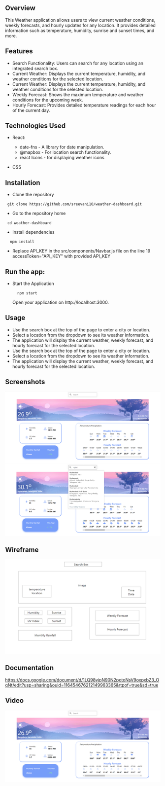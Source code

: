 ## Overview

This Weather application allows users to view current weather conditions, weekly forecasts, and hourly updates for any location. It provides detailed information such as temperature, humidity, sunrise and sunset times, and more.

## Features

- Search Functionality: Users can search for any location using an integrated search box.
- Current Weather: Displays the current temperature, humidity, and weather conditions for the selected location.
- Current Weather: Displays the current temperature, humidity, and weather conditions for the selected location.
- Weekly Forecast: Shows the maximum temperature and weather conditions for the upcoming week.
- Hourly Forecast: Provides detailed temperature readings for each hour of the current day.

## Technologies Used

- React:

  - date-fns - A library for date manipulation.
  - @mapbox - For location search functionality.
  - react Icons - for displaying weather icons

- CSS

## Installation

- Clone the repository
<pre><code> git clone https://github.com/sreevani10/weather-dashboard.git</code></pre>
- Go to the repository home<br/>
<pre><code> cd weather-dashboard</code></pre>
- Install dependencies<br/>
<pre> <code> npm install </code></pre>
- Replace API_KEY in the src/components/Navbar.js file on the line 19 accessToken="API_KEY" with provided API_KEY<br/>

## Run the app:

- Start the Application
  <pre> <code> npm start </code></pre>
  Open your application on http://localhost:3000.

## Usage

- Use the search box at the top of the page to enter a city or location.
- Select a location from the dropdown to see its weather information.
- The application will display the current weather, weekly forecast, and hourly forecast for the selected location.
- Use the search box at the top of the page to enter a city or location.
- Select a location from the dropdown to see its weather information.
- The application will display the current weather, weekly forecast, and hourly forecast for the selected location.

## Screenshots

![alt text](https://github.com/sreevani10/weather-dashboard/blob/main/public/screenshots/WeatherDashboard_HomeScreen.png)
<br/>
![alt text](https://github.com/sreevani10/weather-dashboard/blob/main/public/screenshots/WeatherDashboard_SearchLocationScreen.png)

## Wireframe

![alt text](https://github.com/sreevani10/weather-dashboard/blob/main/public/screenshots/WeatherDashboard_Wireframe.png)

## Documentation

https://docs.google.com/document/d/1LQ98vjpN90N2potoNsV9oxpxbZ3_OqNt/edit?usp=sharing&ouid=116454676212149963365&rtpof=true&sd=true

## Video

[![Watch the video](https://github.com/sreevani10/weather-dashboard/blob/main/public/screenshots/WeatherDashboard_HomeScreen.png)](https://github.com/sreevani10/weather-dashboard/blob/main/public/screenshots/WeatherDashboardVideo.mp4)
